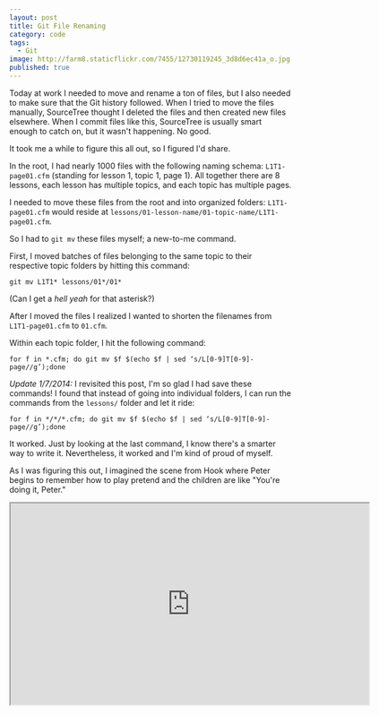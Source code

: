 ```yaml
---
layout: post
title: Git File Renaming
category: code
tags: 
  - Git
image: http://farm8.staticflickr.com/7455/12730119245_3d8d6ec41a_o.jpg
published: true
---
```


Today at work I needed to move and rename a ton of files, but I also needed to make sure that the Git history followed. When I tried to move the files manually, SourceTree thought I deleted the files and then created new files elsewhere. When I commit files like this, SourceTree is usually smart enough to catch on, but it wasn't happening. No good. 

It took me a while to figure this all out, so I figured I'd share.

In the root, I had nearly 1000 files with the following naming schema: `L1T1-page01.cfm` (standing for lesson 1, topic 1, page 1). All together there are 8 lessons, each lesson has multiple topics, and each topic has multiple pages.

I needed to move these files from the root and into organized folders: `L1T1-page01.cfm` would reside at `lessons/01-lesson-name/01-topic-name/L1T1-page01.cfm`.

So I had to `git mv` these files myself; a new-to-me command.

First, I moved batches of files belonging to the same topic to their respective topic folders by hitting this command:

	git mv L1T1* lessons/01*/01*

(Can I get a *hell yeah* for that asterisk?)

After I moved the files I realized I wanted to shorten the filenames from `L1T1-page01.cfm` to `01.cfm`.

Within each topic folder, I hit the following command:

	for f in *.cfm; do git mv $f $(echo $f | sed ‘s/L[0-9]T[0-9]-page//g’);done
    
*Update 1/7/2014:* I revisited this post, I'm so glad I had save these commands! I found that instead of going into individual folders, I can run the commands from the `lessons/` folder and let it ride:

	for f in */*/*.cfm; do git mv $f $(echo $f | sed ‘s/L[0-9]T[0-9]-page//g’);done
    
It worked. Just by looking at the last command, I know there's a smarter way to write it. Nevertheless, it worked and I'm kind of proud of myself.

As I was figuring this out, I imagined the scene from Hook where Peter begins to remember how to play pretend and the children are like "You're doing it, Peter."

<iframe width="640" height="360" src="http://www.youtube.com/embed/AAJaWFdgeVM?feature=player_detailpage" title="You're doing it, Peter"> &nbsp; </iframe>